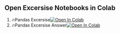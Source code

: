 ## Open Excersise Notebooks in Colab

1. 🔥Pandas Excersise[![Open In Colab](https://colab.research.google.com/assets/colab-badge.svg)](https://colab.research.google.com/github/TA-aiacademy/course_3.0/blob/main/01_Python/Excersise/Pandas/pandas_excersise.ipynb)
2. 🔥Pandas Excersise Answer[![Open In Colab](https://colab.research.google.com/assets/colab-badge.svg)](https://colab.research.google.com/github/TA-aiacademy/course_3.0/blob/main/01_Python/Excersise/Pandas/pandas_excersise_answer.ipynb)
